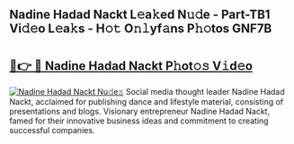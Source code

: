 ## Nadine Hadad Nackt L𝚎a𝚔ed N𝚞𝚍e - Part-TB1 Vi𝚍𝚎o L𝚎a𝚔s - H𝚘𝚝 O𝚗𝚕yf𝚊ns P𝚑𝚘tos GNF7B

# <h2><a href="http://kfan23g.oniu.top/?m=Nadine+Hadad+Nackt">🔗👉 🔴 Nadine Hadad Nackt P𝚑ot𝚘𝚜 V𝚒d𝚎o</a></h2>

[![Nadine Hadad Nackt Nu𝚍e𝚜](https://i.imgur.com/0qMVB7G.gif)](http://kfan23g.oniu.top/?m=Nadine+Hadad+Nackt)
Social media thought leader Nadine Hadad Nackt, acclaimed for publishing dance and lifestyle material, consisting of presentations and blogs. Visionary entrepreneur Nadine Hadad Nackt, famed for their innovative business ideas and commitment to creating successful companies.  
